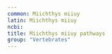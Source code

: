 ```yaml
---
common: Miichthys miiuy
latin: Miichthys miiuy
ncbi: 
title: Miichthys miiuy pathways
group: "Vertebrates"
---
```

